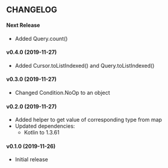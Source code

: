 CHANGELOG
---------

#### Next Release
- Added Query.count()

#### v0.4.0 (2019-11-27)
- Added Cursor.toListIndexed() and Query.toListIndexed()

#### v0.3.0 (2019-11-27)
- Changed Condition.NoOp to an object

#### v0.2.0 (2019-11-27)
- Added helper to get value of corresponding type from map
- Updated dependencies:
  - Kotlin to 1.3.61

#### v0.1.0 (2019-11-26)
- Initial release
